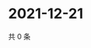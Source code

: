 # 2021-12-21

共 0 条

<!-- BEGIN WEIBO -->
<!-- 最后更新时间 Tue Dec 21 2021 14:18:39 GMT+0800 (China Standard Time) -->

<!-- END WEIBO -->
